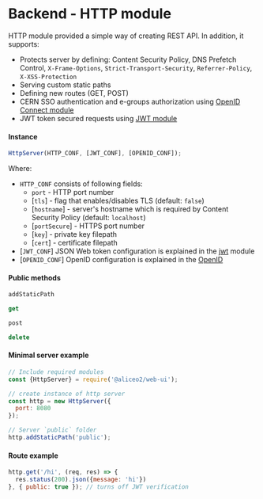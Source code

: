 # Backend - HTTP module
HTTP module provided a simple way of creating REST API. In addition, it supports:
 - Protects server by defining: Content Security Policy, DNS Prefetch Control, `X-Frame-Options`, `Strict-Transport-Security`, `Referrer-Policy`, `X-XSS-Protection`
 - Serving custom static paths
 - Defining new routes (GET, POST)
 - CERN SSO authentication and e-groups authorization using [OpenID Connect module](openid.md)
 - JWT token secured requests using [JWT module](json-tokens.md)

#### Instance
```js
HttpServer(HTTP_CONF, [JWT_CONF], [OPENID_CONF]);
```
Where:
 * `HTTP_CONF` consists of following fields:
     * `port` - HTTP port number
     * [`tls`] - flag that enables/disables TLS (default: `false`)
     * [`hostname`] - server's hostname which is required by Content Security Policy (default: `localhost`)
     * [`portSecure`] - HTTPS port number
     * [`key`] - private key filepath
     * [`cert`] - certificate filepath
 * [`JWT_CONF`] JSON Web token configuration is explained in the [jwt](json-tokens.md) module
 * [`OPENID_CONF`] OpenID configuration is explained in the [OpenID](openid.md)


#### Public methods
```js
addStaticPath
```
```js
get
```
```js
post
```
```js
delete
```

#### Minimal server example
```js
// Include required modules
const {HttpServer} = require('@aliceo2/web-ui');

// create instance of http server
const http = new HttpServer({
  port: 8080
});

// Server `public` folder
http.addStaticPath('public');
```

#### Route example
```js
http.get('/hi', (req, res) => {
  res.status(200).json({message: 'hi'})
}, { public: true }); // turns off JWT verification
```
